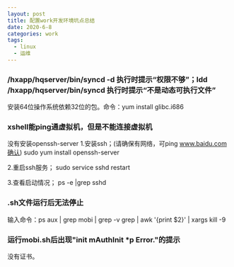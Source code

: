 ```yaml
---
layout: post
title: 配置work开发环境坑点总结
date: 2020-6-8
categories: work
tags: 
  - linux
  - 运维
---
```


### /hxapp/hqserver/bin/syncd -d  执行时提示“权限不够”；ldd  /hxapp/hqserver/bin/syncd 执行时提示“不是动态可执行文件”

安装64位操作系统依赖32位的包。命令：yum install glibc.i686

### xshell能ping通虚拟机，但是不能连接虚拟机

没有安装openssh-server
1.安装ssh；(请确保有网络，可ping www.baidu.com确认)
sudo yum install openssh-server

2.重启ssh服务；
sudo service sshd restart

3.查看启动情况；
ps -e |grep sshd

### .sh文件运行后无法停止

输入命令：ps aux | grep mobi | grep -v grep | awk '{print $2}' | xargs kill -9

### 运行mobi.sh后出现"init mAuthInit *p Error."的提示

没有证书。